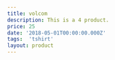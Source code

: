 ```yaml
---  
title: volcom
description: This is a 4 product.
price: 25
date: '2018-05-01T00:00:00.000Z'
tags:  'tshirt'
layout: product
---
```

